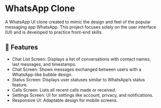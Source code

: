 # WhatsApp Clone
A WhatsApp UI clone created to mimic the design and feel of the popular messaging app WhatsApp. This project focuses solely on the user interface (UI) and is developed to practice front-end skills.

## 🚀 Features
- Chat List Screen: Displays a list of conversations with contact names, last messages, and timestamps.
- Chat Screen: Shows messages exchanged between users with a WhatsApp-like bubble design.
- Status Screen: Displays user statuses similar to WhatsApp’s status feature.
- Calls Screen: Lists all recent calls made or received.
- Settings Screen: UI for settings like account, privacy, and notifications.
- Responsive UI: Adaptable design for mobile screens.
